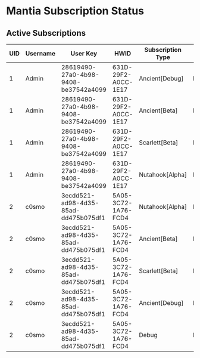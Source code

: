 # Mantia Subscription Status

## Active Subscriptions

| UID | Username | User Key | HWID | Subscription Type | Duration | Remaining Time |
|-----|----------|----------|------|------------------|----------|----------------|
| 1 | Admin | 28619490-27a0-4b98-9408-be37542a4099 | 631D-29F2-A0CC-1E17 | Ancient[Debug] | Permanent | Permanent |
| 1 | Admin | 28619490-27a0-4b98-9408-be37542a4099 | 631D-29F2-A0CC-1E17 | Ancient[Beta] | Permanent | Permanent |
| 1 | Admin | 28619490-27a0-4b98-9408-be37542a4099 | 631D-29F2-A0CC-1E17 | Scarlett[Beta] | Permanent | Permanent |
| 1 | Admin | 28619490-27a0-4b98-9408-be37542a4099 | 631D-29F2-A0CC-1E17 | Nutahook[Alpha] | Permanent | Permanent |
| 2 | c0smo | 3ecdd521-ad98-4d35-85ad-dd475b075df1 | 5A05-3C72-1A76-FCD4 | Nutahook[Alpha] | Permanent | Permanent |
| 2 | c0smo | 3ecdd521-ad98-4d35-85ad-dd475b075df1 | 5A05-3C72-1A76-FCD4 | Ancient[Beta] | Permanent | Permanent |
| 2 | c0smo | 3ecdd521-ad98-4d35-85ad-dd475b075df1 | 5A05-3C72-1A76-FCD4 | Scarlett[Beta] | Permanent | Permanent |
| 2 | c0smo | 3ecdd521-ad98-4d35-85ad-dd475b075df1 | 5A05-3C72-1A76-FCD4 | Ancient[Debug] | Permanent | Permanent |
| 2 | c0smo | 3ecdd521-ad98-4d35-85ad-dd475b075df1 | 5A05-3C72-1A76-FCD4 | Debug | Permanent | Permanent |
